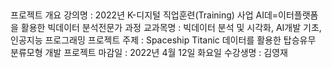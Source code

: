 ## 

프로젝트 개요
강의명 : 2022년 K-디지털 직업훈련(Training) 사업
AI데=이터플랫폼을 활용한 빅데이터 분석전문가 과정
교과목명 : 빅데이터 분석 및 시각화, AI개발 기초, 인공지능 프로그래밍
프로젝트 주제 : Spaceship Titanic 데이터를 활용한 탑승유무 분류모형 개발
프로젝트 마감일 : 2022년 4월 12일 화요일
수강생명 : 김영재

